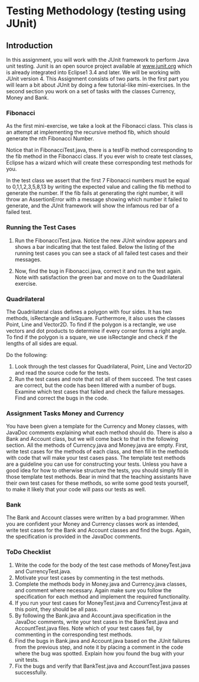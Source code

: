 # Testing Methodology (testing using JUnit)

## Introduction
In this assignment, you will work with the JUnit framework to perform Java unit testing. Junit is an open source project available at www.junit.org which is already integrated into Eclipse1 3.4 and later. We will be working with JUnit version 4.
This Assignment consists of two parts. In the first part you will learn a bit about JUnit by doing a few tutorial-like mini-exercises. In the second section you work on a set of tasks with the classes Currency, Money and Bank.

### Fibonacci
As the first mini-exercise, we take a look at the Fibonacci class. This class is an attempt at implementing the recursive method fib, which should generate the nth Fibonacci Number.


Notice that in FibonacciTest.java, there is a testFib method corresponding to the fib method in the Fibonacci class. If you ever wish to create test classes, Eclipse has a wizard which will create these corresponding test methods for you.


In the test class we assert that the first 7 Fibonacci numbers must be equal to 0,1,1,2,3,5,8,13 by writing the expected value and calling the fib method to generate the number. If the fib fails at generating the right number, it will throw an AssertionError with a message showing which number it failed to generate, and the JUnit framework will show the infamous red bar of a failed test.

### Running the Test Cases
1. Run the FibonacciTest.java. Notice the new JUnit window appears and shows a bar indicating that the test failed. Below the listing of the running test cases you can see a stack of all failed test cases and their messages.

2. Now, find the bug in Fibonacci.java, correct it and run the test
again. Note with satisfaction the green bar and move on to the
Quadrilateral exercise.

### Quadrilateral

The Quadrilateral class defines a polygon with four sides. It has two methods,
isRectangle and isSquare. Furthermore, it also uses the classes Point, Line
and Vector2D. To find if the polygon is a rectangle, we use vectors and dot
products to determine if every corner forms a right angle. To find if the
polygon is a square, we use isRectangle and check if the lengths of all sides
are equal.


Do the following:

1. Look through the test classes for Quadrilateral, Point, Line and
Vector2D and read the source code for the tests.
2. Run the test cases and note that not all of them succeed. The test
cases are correct, but the code has been littered with a number of
bugs. Examine which test cases that failed and check the failure
messages. Find and correct the bugs in the code.

### Assignment Tasks Money and Currency
You have been given a template for the Currency and Money classes, with
JavaDoc comments explaining what each method should do. There is also a
Bank and Account class, but we will come back to that in the following
section. All the methods of Currency.java and Money.java are empty.
First, write test cases for the methods of each class, and then fill in the
methods with code that will make your test cases pass. The template test
methods are a guideline you can use for constructing your tests. Unless you
have a good idea for how to otherwise structure the tests, you should simply
fill in those template test methods.
Bear in mind that the teaching assistants have their own test cases for these
methods, so write some good tests yourself, to make it likely that your code
will pass our tests as well.

### Bank
The Bank and Account classes were written by a bad programmer. When you
are confident your Money and Currency classes work as intended, write test
cases for the Bank and Account classes and find the bugs. Again, the
specification is provided in the JavaDoc comments.

### ToDo Checklist
1. Write the code for the body of the test case methods of
MoneyTest.java and CurrencyTest.java.
2. Motivate your test cases by commenting in the test methods.
3. Complete the methods body in Money.java and Currency.java
classes, and comment where necessary. Again make sure you
follow the specification for each method and implement the
required functionality.
4. If you run your test cases for MoneyTest.java and
CurrencyTest.java at this point, they should be all pass.
5. By following the Bank.java and Account.java specification in the
JavaDoc comments, write your test cases in the BankTest.java
and AccountTest.java files. Note which of your test cases fail, by
commenting in the corresponding test methods.
6. Find the bugs in Bank.java and Account.java based on the JUnit
failures from the previous step, and note it by placing a comment
in the code where the bug was spotted. Explain how you found
the bug with your unit tests.
7. Fix the bugs and verify that BankTest.java and AccountTest.java
passes successfully.
